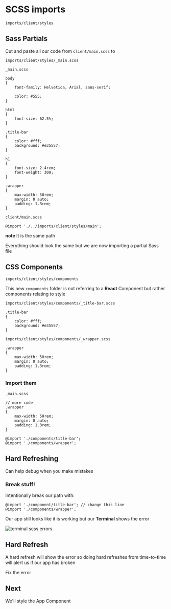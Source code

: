 # SCSS imports
`imports/client/styles`

## Sass Partials
Cut and paste all our code from `client/main.scss` to 

`imports/client/styles/_main.scss`

`_main.scss`

```
body
{
    font-family: Helvetica, Arial, sans-serif;

    color: #555;
}

html
{
    font-size: 62.5%;
}

.title-bar
{
    color: #fff;
    background: #e35557;
}

h1
{
    font-size: 2.4rem;
    font-weight: 300;
}

.wrapper
{
    max-width: 50rem;
    margin: 0 auto;
    padding: 1.3rem;
}
```

`client/main.scss`

`@import './../imports/client/styles/main';`

**note** It is the same path

Everything should look the same but we are now importing a partial Sass file

## CSS Components
`imports/client/styles/components`

This new `components` folder is not referring to a **React** Component but rather components relating to style

`imports/client/styles/components/_title-bar.scss`

```
.title-bar
{
    color: #fff;
    background: #e35557;
}
```

`imports/client/styles/components/_wrapper.scss`

```
.wrapper
{
    max-width: 50rem;
    margin: 0 auto;
    padding: 1.3rem;
}

```

### Import them

`_main.scss`

```
// more code
.wrapper
{
    max-width: 50rem;
    margin: 0 auto;
    padding: 1.3rem;
}

@import './components/title-bar';
@import './components/wrapper';
```

## Hard Refreshing
Can help debug when you make mistakes

### Break stuff!
Intentionally break our path with:

```
@import './component/title-bar'; // change this line
@import './components/wrapper';
```

Our app still looks like it is working but our **Terminal** shows the error

![terminal scss errors](https://i.imgur.com/VbiRx5I.png)

## Hard Refresh
A hard refresh will show the error so doing hard refreshes from time-to-time will alert us if our app has broken

Fix the error

## Next
We'll style the App Component
